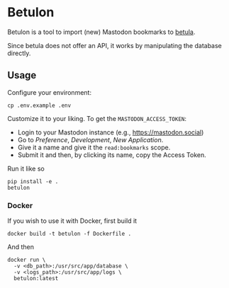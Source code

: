 # Betulon

Betulon is a tool to import (new) Mastodon bookmarks to [betula](https://betula.mycorrhiza.wiki).

Since betula does not offer an API, it works by manipulating the database directly.

## Usage

Configure your environment:

```
cp .env.example .env
```

Customize it to your liking. To get the `MASTODON_ACCESS_TOKEN`:

- Login to your Mastodon instance (e.g., https://mastodon.social)
- Go to *Preference*, *Development*, *New Application*.
- Give it a name and give it the `read:bookmarks` scope.
- Submit it and then, by clicking its name, copy the Access Token.

Run it like so

```
pip install -e .
betulon
```

### Docker

If you wish to use it with Docker, first build it

```
docker build -t betulon -f Dockerfile .
```

And then

```
docker run \
  -v <db_path>:/usr/src/app/database \
  -v <logs_path>:/usr/src/app/logs \
  betulon:latest  
```
